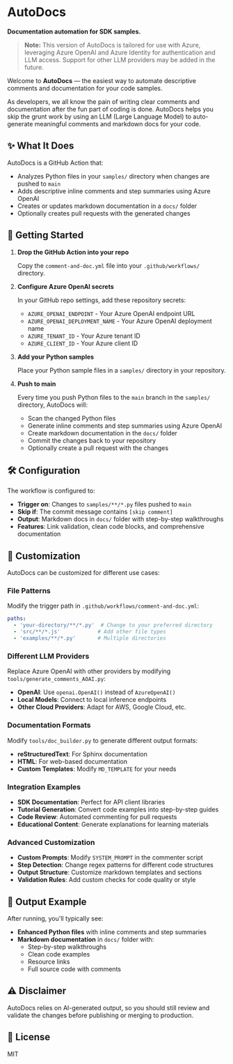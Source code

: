 # AutoDocs

**Documentation automation for SDK samples.**

> **Note:** This version of AutoDocs is tailored for use with Azure, leveraging Azure OpenAI and Azure Identity for authentication and LLM access. Support for other LLM providers may be added in the future.

Welcome to **AutoDocs** — the easiest way to automate descriptive comments and documentation for your code samples.

As developers, we all know the pain of writing clear comments and documentation after the fun part of coding is done. AutoDocs helps you skip the grunt work by using an LLM (Large Language Model) to auto-generate meaningful comments and markdown docs for your code.

## ✨ What It Does

AutoDocs is a GitHub Action that:

* Analyzes Python files in your `samples/` directory when changes are pushed to `main`
* Adds descriptive inline comments and step summaries using Azure OpenAI
* Creates or updates markdown documentation in a `docs/` folder
* Optionally creates pull requests with the generated changes

## 🚀 Getting Started

1. **Drop the GitHub Action into your repo**

   Copy the `comment-and-doc.yml` file into your `.github/workflows/` directory.

2. **Configure Azure OpenAI secrets**

   In your GitHub repo settings, add these repository secrets:
   * `AZURE_OPENAI_ENDPOINT` - Your Azure OpenAI endpoint URL
   * `AZURE_OPENAI_DEPLOYMENT_NAME` - Your Azure OpenAI deployment name
   * `AZURE_TENANT_ID` - Your Azure tenant ID
   * `AZURE_CLIENT_ID` - Your Azure client ID

3. **Add your Python samples**

   Place your Python sample files in a `samples/` directory in your repository.

4. **Push to main**

   Every time you push Python files to the `main` branch in the `samples/` directory, AutoDocs will:

   * Scan the changed Python files
   * Generate inline comments and step summaries using Azure OpenAI
   * Create markdown documentation in the `docs/` folder
   * Commit the changes back to your repository
   * Optionally create a pull request with the changes

## 🛠 Configuration

The workflow is configured to:

* **Trigger on**: Changes to `samples/**/*.py` files pushed to `main`
* **Skip if**: The commit message contains `[skip comment]`
* **Output**: Markdown docs in `docs/` folder with step-by-step walkthroughs
* **Features**: Link validation, clean code blocks, and comprehensive documentation

## 🔧 Customization

AutoDocs can be customized for different use cases:

### **File Patterns**
Modify the trigger path in `.github/workflows/comment-and-doc.yml`:
```yaml
paths:
  - 'your-directory/**/*.py'  # Change to your preferred directory
  - 'src/**/*.js'            # Add other file types
  - 'examples/**/*.py'       # Multiple directories
```

### **Different LLM Providers**
Replace Azure OpenAI with other providers by modifying `tools/generate_comments_AOAI.py`:
* **OpenAI**: Use `openai.OpenAI()` instead of `AzureOpenAI()`
* **Local Models**: Connect to local inference endpoints
* **Other Cloud Providers**: Adapt for AWS, Google Cloud, etc.

### **Documentation Formats**
Modify `tools/doc_builder.py` to generate different output formats:
* **reStructuredText**: For Sphinx documentation
* **HTML**: For web-based documentation
* **Custom Templates**: Modify `MD_TEMPLATE` for your needs

### **Integration Examples**
* **SDK Documentation**: Perfect for API client libraries
* **Tutorial Generation**: Convert code examples into step-by-step guides
* **Code Review**: Automated commenting for pull requests
* **Educational Content**: Generate explanations for learning materials

### **Advanced Customization**
* **Custom Prompts**: Modify `SYSTEM_PROMPT` in the commenter script
* **Step Detection**: Change regex patterns for different code structures
* **Output Structure**: Customize markdown templates and sections
* **Validation Rules**: Add custom checks for code quality or style

## 📁 Output Example

After running, you'll typically see:

* **Enhanced Python files** with inline comments and step summaries
* **Markdown documentation** in `docs/` folder with:
  * Step-by-step walkthroughs
  * Clean code examples
  * Resource links
  * Full source code with comments

## ⚠️ Disclaimer

AutoDocs relies on AI-generated output, so you should still review and validate the changes before publishing or merging to production.


## 📄 License

MIT
